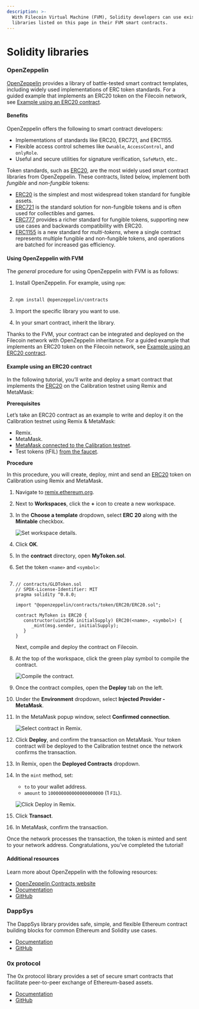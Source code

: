 ```yaml
---
description: >-
  With Filecoin Virtual Machine (FVM), Solidity developers can use existing
  libraries listed on this page in their FVM smart contracts.
---
```


# Solidity libraries

### OpenZeppelin

[OpenZeppelin](https://www.openzeppelin.com/contracts) provides a library of battle-tested smart contract templates, including widely used implementations of ERC token standards. For a guided example that implements an ERC20 token on the Filecoin network, see [Example using an ERC20 contract](https://docs.filecoin.io/smart-contracts/developing-contracts/ethereum-libraries/#example-using-an-erc20-contract).

#### Benefits

OpenZeppelin offers the following to smart contract developers:

* Implementations of standards like ERC20, ERC721, and ERC1155.
* Flexible access control schemes like `Ownable`, `AccessControl`, and `onlyRole`.
* Useful and secure utilities for signature verification, `SafeMath`, etc..

Token standards, such as [ERC20](https://docs.openzeppelin.com/contracts/4.x/erc20), are the most widely used smart contract libraries from OpenZeppelin. These contracts, listed below, implement both _fungible_ and _non-fungible_ tokens:

* [ERC20](https://docs.openzeppelin.com/contracts/4.x/erc20) is the simplest and most widespread token standard for fungible assets.
* [ERC721](https://docs.openzeppelin.com/contracts/4.x/erc721) is the standard solution for non-fungible tokens and is often used for collectibles and games.
* [ERC777](https://docs.openzeppelin.com/contracts/4.x/erc777) provides a richer standard for fungible tokens, supporting new use cases and backwards compatibility with ERC20.
* [ERC1155](https://docs.openzeppelin.com/contracts/4.x/erc1155) is a new standard for _multi-tokens_, where a single contract represents multiple fungible and non-fungible tokens, and operations are batched for increased gas efficiency.

#### Using OpenZeppelin with FVM

The _general_ procedure for using OpenZeppelin with FVM is as follows:

1.  Install OpenZeppelin. For example, using `npm`:

    ```
    ```
2. ```bash
   npm install @openzeppelin/contracts
   ```
3. Import the specific library you want to use.
4. In your smart contract, inherit the library.

Thanks to the FVM, your contract can be integrated and deployed on the Filecoin network with OpenZeppelin inheritance. For a guided example that implements an ERC20 token on the Filecoin network, see [Example using an ERC20 contract](https://docs.filecoin.io/smart-contracts/developing-contracts/ethereum-libraries/#example-using-an-erc20-contract).

#### Example using an ERC20 contract

In the following tutorial, you’ll write and deploy a smart contract that implements the [ERC20](https://docs.openzeppelin.com/contracts/4.x/erc20) on the Calibration testnet using Remix and MetaMask:

**Prerequisites**

Let’s take an ERC20 contract as an example to write and deploy it on the Calibration testnet using Remix & MetaMask:

* Remix.
* MetaMask.
* [MetaMask connected to the Calibration testnet](https://docs.filecoin.io/basics/assets/metamask-setup/).
* Test tokens (tFIL) [from the faucet](https://faucet.calibration.fildev.network/funds.html).

**Procedure**

In this procedure, you will create, deploy, mint and send an [ERC20](https://docs.openzeppelin.com/contracts/4.x/erc20) token on Calibration using Remix and MetaMask.

1. Navigate to [remix.ethereum.org](https://remix.ethereum.org/).
2. Next to **Workspaces**, click the **+** icon to create a new workspace.
3.  In the **Choose a template** dropdown, select **ERC 20** along with the **Mintable** checkbox.

    ![Set workspace details.](https://docs.filecoin.io/smart-contracts/developing-contracts/ethereum-libraries/create-a-workspace-details\_hube86baae893ca7489237727aa1192243\_224220\_1440x0\_resize\_q75\_h2\_box\_3.webp)
4. Click **OK**.
5. In the **contract** directory, open **MyToken.sol**.
6.  Set the token `<name>` and `<symbol>`:

    ```
    ```
7.  ```solidity
    // contracts/GLDToken.sol
    // SPDX-License-Identifier: MIT
    pragma solidity ^0.8.0;

    import "@openzeppelin/contracts/token/ERC20/ERC20.sol";

    contract MyToken is ERC20 {
       constructor(uint256 initialSupply) ERC20(<name>, <symbol>) {
          _mint(msg.sender, initialSupply);
       }
    }
    ```

    Next, compile and deploy the contract on Filecoin.
8.  At the top of the workspace, click the green play symbol to compile the contract.

    ![Compile the contract.](https://docs.filecoin.io/smart-contracts/developing-contracts/ethereum-libraries/compile-compile\_hua008cb1425d8e699523982de82d086e6\_177342\_1440x0\_resize\_q75\_h2\_box\_3.webp)
9. Once the contract compiles, open the **Deploy** tab on the left.
10. Under the **Environment** dropdown, select **Injected Provider - MetaMask**.
11. In the MetaMask popup window, select **Confirmed connection**.

    ![Select contract in Remix.](https://docs.filecoin.io/smart-contracts/developing-contracts/ethereum-libraries/deploy-select-contract\_hu5e7dd01aaa120ef2206ebfbec574837a\_198604\_1440x0\_resize\_q75\_h2\_box\_3.webp)
12. Click **Deploy**, and confirm the transaction on MetaMask. Your token contract will be deployed to the Calibration testnet once the network confirms the transaction.
13. In Remix, open the **Deployed Contracts** dropdown.
14. In the `mint` method, set:

    * `to` to your wallet address.
    * `amount` to `100000000000000000000` (1 `FIL`).

    ![Click Deploy in Remix.](https://docs.filecoin.io/smart-contracts/developing-contracts/ethereum-libraries/deploy-remix-deploy\_hu7d78b47d33a9107814817c1ce5c2db9d\_197089\_1440x0\_resize\_q75\_h2\_box\_3.webp)
15. Click **Transact**.
16. In MetaMask, confirm the transaction.

Once the network processes the transaction, the token is minted and sent to your network address. Congratulations, you’ve completed the tutorial!

#### Additional resources

Learn more about OpenZeppelin with the following resources:

* [OpenZeppelin Contracts website](https://www.openzeppelin.com/contracts)
* [Documentation](https://docs.openzeppelin.com/contracts/4.x/)
* [GitHub](https://github.com/OpenZeppelin/openzeppelin-contracts)

### DappSys

The DappSys library provides safe, simple, and flexible Ethereum contract building blocks for common Ethereum and Solidity use cases.

* [Documentation](https://dappsys.readthedocs.io/en/latest/)
* [GitHub](https://github.com/dapphub/dappsys)

### 0x protocol

The 0x protocol library provides a set of secure smart contracts that facilitate peer-to-peer exchange of Ethereum-based assets.

* [Documentation](https://docs.0x.org/introduction/introduction-to-0x)
* [GitHub](https://github.com/0xProject)
